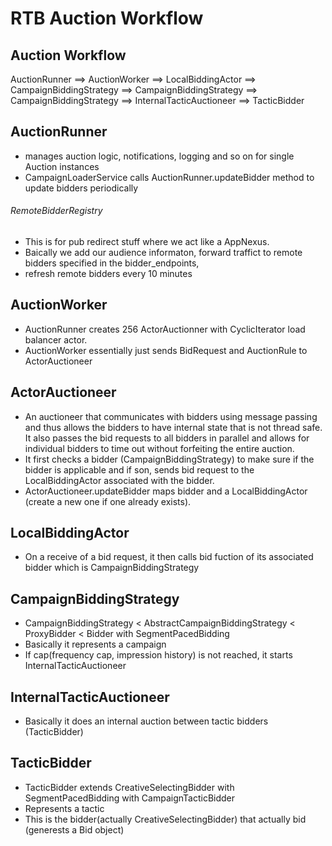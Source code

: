 # RTB Auction Workflow

## Auction Workflow 

AuctionRunner ==> AuctionWorker ==> LocalBiddingActor ==> CampaignBiddingStrategy ==> CampaignBiddingStrategy ==> CampaignBiddingStrategy ==> InternalTacticAuctioneer ==> TacticBidder

## AuctionRunner   
* manages auction logic, notifications, logging and so on for single Auction instances  
* CampaignLoaderService calls AuctionRunner.updateBidder method to update bidders periodically  
	
###### RemoteBidderRegistry 
* This is for pub redirect stuff where we act like a AppNexus.  
* Baically we add our audience informaton,
  forward traffict to remote bidders specified in the bidder_endpoints,  
* refresh remote bidders every 10 minutes  
	   
## AuctionWorker

* AuctionRunner creates 256 ActorAuctionner with CyclicIterator load balancer actor.
* AuctionWorker essentially just sends BidRequest and AuctionRule to ActorAuctioneer
	   
## ActorAuctioneer 
* An auctioneer that communicates with bidders using message passing and thus 
  allows the bidders to have internal state that is not thread safe. It also passes the bid
  requests to all bidders in parallel and allows for individual bidders to time out
  without forfeiting the entire auction.
* It first checks a bidder (CampaignBiddingStrategy) to make sure if the bidder is applicable and if son, 
  sends bid request to the LocalBiddingActor associated with the bidder.
* ActorAuctioneer.updateBidder maps bidder and a LocalBiddingActor (create a new one if one already exists).

## LocalBiddingActor   
* On a receive of a bid request, it then calls bid fuction of its associated bidder 
  which is   CampaignBiddingStrategy
	
	
## CampaignBiddingStrategy
* CampaignBiddingStrategy < AbstractCampaignBiddingStrategy < ProxyBidder < Bidder with SegmentPacedBidding
* Basically it represents a campaign
* If cap(frequency cap, impression history) is not reached, it starts InternalTacticAuctioneer

## InternalTacticAuctioneer
* Basically it does an internal auction between tactic bidders (TacticBidder)

## TacticBidder
* TacticBidder extends CreativeSelectingBidder with SegmentPacedBidding with CampaignTacticBidder
* Represents a tactic
* This is the bidder(actually CreativeSelectingBidder) that actually bid (generests a Bid object)